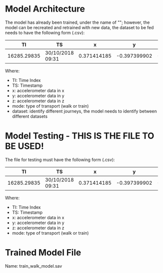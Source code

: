 # Model Architecture

The model has already been trained, under the name of ""; however, the model can be recreated and retrained with new data, the dataset to be fed needs 
to have the following form (.csv):

|  TI          | TS               |  x           |  y              |  z              |  mode   |  dataset  |
| ------------ | ---------------  | ------------ | --------------- | --------------- | ------  | --------- |
| 16285.29835  | 30/10/2018 09:31 | 0.371414185  |  -0.397399902   |  -0.992050171   |  Train  |  1        |

Where:
  - TI: Time Index
  - TS: Timestamp
  - x: accelerometer data in x
  - y: accelerometer data in y
  - z: accelerometer data in z
  - mode: type of transport (walk or train)
  - dataset: identify different journeys, the model needs to identify between different datasets
  
  
# Model Testing - THIS IS THE FILE TO BE USED!

The file for testing must have the following form (.csv):


|  TI          | TS               |  x           |  y              |  z              |  mode   | 
| ------------ | ---------------  | ------------ | --------------- | --------------- | ------  |
| 16285.29835  | 30/10/2018 09:31 | 0.371414185  |  -0.397399902   |  -0.992050171   |  Train  | 


  Where:
  - TI: Time Index
  - TS: Timestamp
  - x: accelerometer data in x
  - y: accelerometer data in y
  - z: accelerometer data in z
  - mode: type of transport (walk or train)

# Trained Model File
Name: train_walk_model.sav
